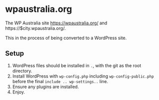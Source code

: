 # wpaustralia.org
The WP Australia site https://wpaustralia.org/ and https://$city.wpaustralia.org/.

This in the process of being converted to a WordPress site.

## Setup

1. WordPress files should be installed in `.`, with the git as the root directory.
1. Install WordPress with `wp-config.php` including `wp-config-public.php` before the final `include .. wp-settings..` line.
1. Ensure any plugins are installed.
1. Enjoy.

